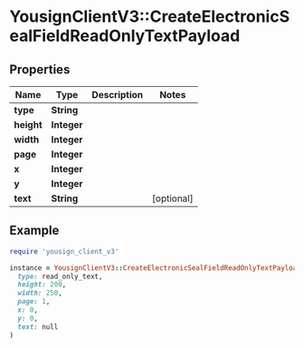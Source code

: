 # YousignClientV3::CreateElectronicSealFieldReadOnlyTextPayload

## Properties

| Name | Type | Description | Notes |
| ---- | ---- | ----------- | ----- |
| **type** | **String** |  |  |
| **height** | **Integer** |  |  |
| **width** | **Integer** |  |  |
| **page** | **Integer** |  |  |
| **x** | **Integer** |  |  |
| **y** | **Integer** |  |  |
| **text** | **String** |  | [optional] |

## Example

```ruby
require 'yousign_client_v3'

instance = YousignClientV3::CreateElectronicSealFieldReadOnlyTextPayload.new(
  type: read_only_text,
  height: 200,
  width: 250,
  page: 1,
  x: 0,
  y: 0,
  text: null
)
```

